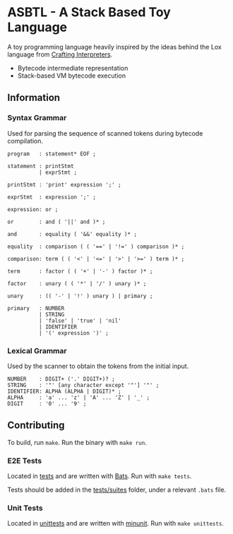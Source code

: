 # ASBTL - A Stack Based Toy Language

A toy programming language heavily inspired by the ideas behind the Lox
language from [Crafting Interpreters](https://craftinginterpreters.com/).

- Bytecode intermediate representation
- Stack-based VM bytecode execution

## Information

### Syntax Grammar

Used for parsing the sequence of scanned tokens during bytecode compilation.

```ebnf
program   : statement* EOF ;

statement : printStmt
          | exprStmt ;

printStmt : 'print' expression ';' ;

exprStmt  : expression ';' ;

expression: or ;

or        : and ( '||' and )* ;

and       : equality ( '&&' equality )* ;

equality  : comparison ( ( '==' | '!=' ) comparison )* ;

comparison: term ( ( '<' | '<=' | '>' | '>=' ) term )* ;

term      : factor ( ( '+' | '-' ) factor )* ;

factor    : unary ( ( '*' | '/' ) unary )* ;

unary     : (( '-' | '!' ) unary ) | primary ;

primary   : NUMBER
          | STRING
          | 'false' | 'true' | 'nil'
          | IDENTIFIER
          | '(' expression ')' ;
```

### Lexical Grammar

Used by the scanner to obtain the tokens from the initial input.

```ebnf
NUMBER    : DIGIT+ ('.' DIGIT+)? ;
STRING    : '"' [any character except '"'] '"' ;
IDENTIFIER: ALPHA (ALPHA | DIGIT)* ;
ALPHA     : 'a' ... 'z' | 'A' ... 'Z' | '_' ;
DIGIT     : '0' ... '9' ;
```

## Contributing

To build, run `make`. Run the binary with `make run`.

### E2E Tests

Located in [tests](./tests/) and are written with [Bats](https://bats-core.readthedocs.io/en/stable/index.html).
Run with `make tests`.

Tests should be added in the [tests/suites](./tests/suite/) folder, under a
relevant `.bats` file.

### Unit Tests

Located in [unittests](./unittests/) and are written with [minunit](https://github.com/bzgec/minunit/blob/master/README.md).
Run with `make unittests`.
